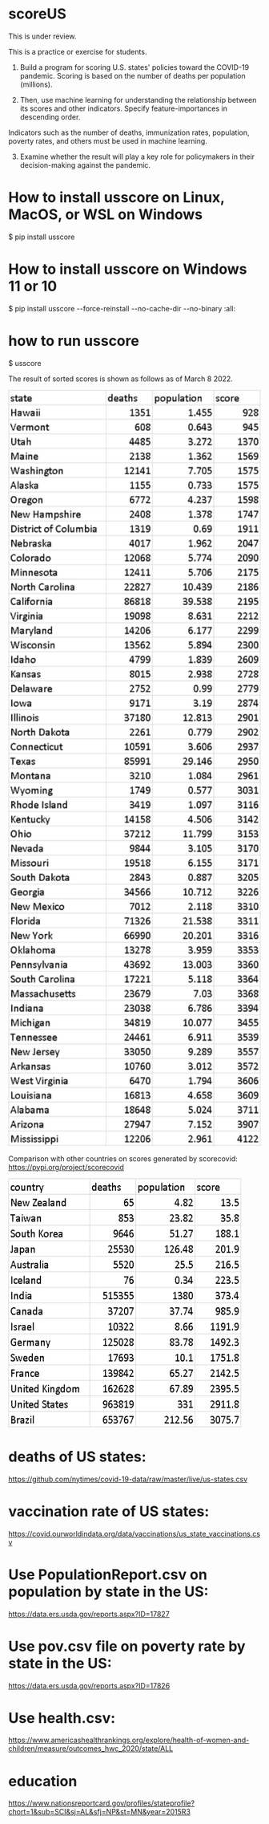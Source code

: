 # scoreUS
This is under review.

This is a practice or exercise for students.

1. Build a program for scoring U.S. states' policies toward the COVID-19 pandemic. 
Scoring is based on the number of deaths per population (millions).

2. Then, use machine learning for understanding the relationship between its scores and other indicators.
Specify feature-importances in descending order.

Indicators such as the number of deaths, immunization rates, population, 
poverty rates, and others must be used in machine learning.

3. Examine whether the result will play a key role for policymakers in their decision-making against the pandemic.

# How to install usscore on Linux, MacOS, or WSL on Windows
$ pip install usscore

# How to install usscore on Windows 11 or 10
$ pip install usscore --force-reinstall --no-cache-dir --no-binary :all:

# how to run usscore
$ usscore

The result of sorted scores is shown as follows as of March 8 2022.

<img src=https://github.com/ytakefuji/scoreUS/raw/main/score.png  width=515 height=1507>


Comparison with other countries on scores generated by scorecovid:
https://pypi.org/project/scorecovid


<img src=https://github.com/ytakefuji/scoreUS/raw/main/world.png  width=465 height=496>

# deaths of US states:

https://github.com/nytimes/covid-19-data/raw/master/live/us-states.csv

# vaccination rate of US states:

https://covid.ourworldindata.org/data/vaccinations/us_state_vaccinations.csv

# Use PopulationReport.csv on population by state in the US:

https://data.ers.usda.gov/reports.aspx?ID=17827

# Use pov.csv file on poverty rate by state in the US:

https://data.ers.usda.gov/reports.aspx?ID=17826

# Use health.csv:

https://www.americashealthrankings.org/explore/health-of-women-and-children/measure/outcomes_hwc_2020/state/ALL

# education

https://www.nationsreportcard.gov/profiles/stateprofile?chort=1&sub=SCI&sj=AL&sfj=NP&st=MN&year=2015R3

